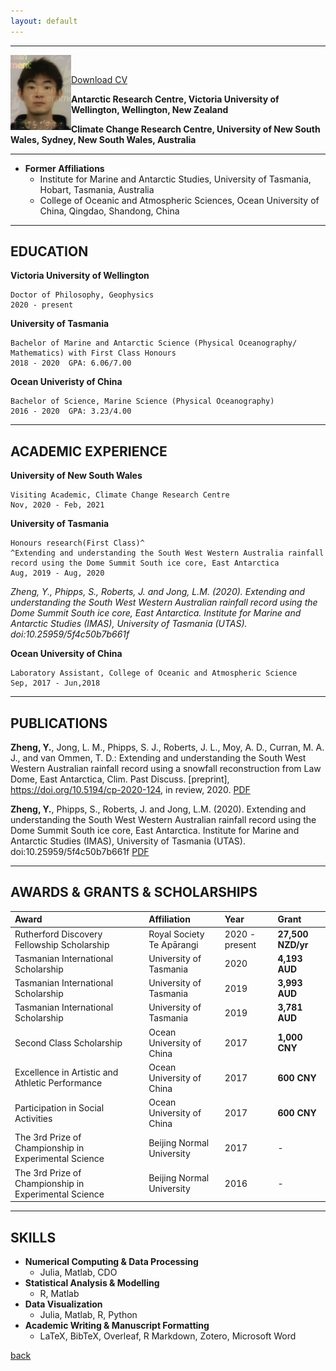 ```yaml
---
layout: default
---
```


* * *

<img align="left" src="/assets/yz.png" style="max-height: 120px">   

&nbsp;

<a href="assets/YZ_CV.pdf">Download CV</a>

**Antarctic Research Centre, Victoria University of Wellington, Wellington, New Zealand**

**Climate Change Research Centre, University of New South Wales, Sydney, New South Wales, Australia**

* * *

- **Former Affiliations**
  - Institute for Marine and Antarctic Studies, University of Tasmania, Hobart, Tasmania, Australia
  - College of Oceanic and Atmospheric Sciences, Ocean University of China, Qingdao, Shandong, China

* * *

## EDUCATION

**Victoria University of Wellington** 

    Doctor of Philosophy, Geophysics                     
    2020 - present 


**University of Tasmania**  

    Bachelor of Marine and Antarctic Science (Physical Oceanography/ Mathematics) with First Class Honours
    2018 - 2020  GPA: 6.06/7.00
    
**Ocean Univeristy of China**

    Bachelor of Science, Marine Science (Physical Oceanography)
    2016 - 2020  GPA: 3.23/4.00

* * *

## ACADEMIC EXPERIENCE

**University of New South Wales**

    Visiting Academic, Climate Change Research Centre
    Nov, 2020 - Feb, 2021

**University of Tasmania**

    Honours research(First Class)^
    ^Extending and understanding the South West Western Australia rainfall record using the Dome Summit South ice core, East Antarctica
    Aug, 2019 - Aug, 2020

_Zheng, Y., Phipps, S., Roberts, J. and Jong, L.M. (2020). Extending and understanding the South West Western Australian rainfall record using the Dome Summit South ice core, East Antarctica. Institute for Marine and Antarctic Studies (IMAS), University of Tasmania (UTAS). doi:10.25959/5f4c50b7b661f_

**Ocean University of China**

    Laboratory Assistant, College of Oceanic and Atmospheric Science
    Sep, 2017 - Jun,2018

* * *

## PUBLICATIONS 

**Zheng, Y.**, Jong, L. M., Phipps, S. J., Roberts, J. L., Moy, A. D., Curran, M. A. J., and van Ommen, T. D.: Extending and understanding the South West Western Australian rainfall record using a snowfall reconstruction from Law Dome, East Antarctica, Clim. Past Discuss. [preprint], https://doi.org/10.5194/cp-2020-124, in review, 2020.
[PDF](https://cp.copernicus.org/preprints/cp-2020-124/cp-2020-124.pdf)

**Zheng, Y.**, Phipps, S., Roberts, J. and Jong, L.M. (2020). Extending and understanding the South West Western Australian rainfall record using the Dome Summit South ice core, East Antarctica. Institute for Marine and Antarctic Studies (IMAS), University of Tasmania (UTAS). doi:10.25959/5f4c50b7b661f
[PDF](https://data.imas.utas.edu.au/attachments/47848595-038b-46b3-ba75-6f52d5295a62/Thesis_Yaowen_ZHENG.pdf)

* * *

## AWARDS & GRANTS & SCHOLARSHIPS

| Award                                               |Affiliation              | Year          | Grant             |
|:----------------------------------------------------|:------------------------|:--------------|:------------------|
|Rutherford Discovery Fellowship Scholarship          |Royal Society Te Apārangi| 2020 - present| **27,500 NZD/yr** |
|Tasmanian International Scholarship                  |University of Tasmania   | 2020          | **4,193 AUD**     |
|Tasmanian International Scholarship                  |University of Tasmania   | 2019          | **3,993 AUD**     |
|Tasmanian International Scholarship                  |University of Tasmania   | 2019          | **3,781 AUD**     |
|Second Class Scholarship                             |Ocean University of China| 2017          | **1,000 CNY**     | 
|Excellence in Artistic and Athletic Performance      |Ocean University of China| 2017          | **600 CNY**       |
|Participation in Social Activities                   |Ocean University of China| 2017          | **600 CNY**       |
|The 3rd Prize of Championship in Experimental Science|Beijing Normal University| 2017          | -                 |
|The 3rd Prize of Championship in Experimental Science|Beijing Normal University| 2016          | -                 |


* * *

## SKILLS

- **Numerical Computing & Data Processing**
  - Julia, Matlab, CDO
- **Statistical Analysis & Modelling**
  - R, Matlab
- **Data Visualization**
  - Julia, Matlab, R, Python
- **Academic Writing & Manuscript Formatting**
  - LaTeX, BibTeX, Overleaf, R Markdown, Zotero, Microsoft Word

[back](./)
